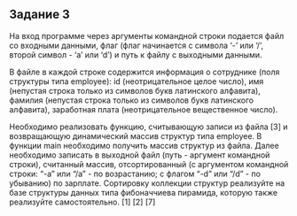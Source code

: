 ## Задание 3

На вход программе через аргументы командной строки подается файл со входными данными, флаг (флаг начинается с символа ‘-’ или ‘/’, второй символ - ‘a’ или ‘d’) и путь к файлу с выходными данными. 

В файле в каждой строке содержится информация о сотруднике (поля структуры типа employee): id (неотрицательное целое число), имя (непустая строка только из символов букв латинского алфавита), фамилия (непустая строка только из символов букв латинского алфавита), заработная плата (неотрицательное вещественное число). 

Необходимо реализовать функцию, считывающую записи из файла [3] и возвращающую динамический массив структур типа employee. В функции main необходимо получить массив структур из файла. Далее необходимо записать в выходной файл (путь - аргумент командной строки), считанный массив, отсортированный (с аргументом командной строки: “-a” или “/a” - по возрастанию; с флагом “-d” или “/d” - по убыванию) по зарплате. Сортировку коллекции структур реализуйте на базе структуры данных типа фибоначчиева пирамида, которую также реализуйте самостоятельно. [1] [2] [7]

